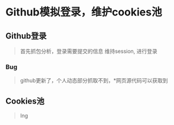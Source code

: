 
# Github模拟登录，维护cookies池

## Github登录
> 首先抓包分析，登录需要提交的信息
> 维持session, 进行登录
### Bug
> github更新了，个人动态部分抓取不到，*网页源代码可以获取到

## Cookies池
> Ing
